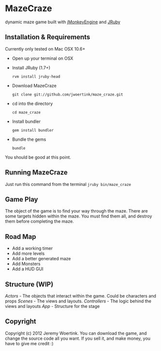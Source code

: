 # MazeCraze
dynamic maze game built with [jMonkeyEngine](http://jmonkeyengine.org) and [JRuby](http://jruby.org)

## Installation & Requirements
Currently only tested on Mac OSX 10.6+
* Open up your terminal on OSX
* Install JRuby (1.7+)

  ```rvm install jruby-head```
  
* Download MazeCraze

  ```git clone git://github.com/jwoertink/maze_craze.git```
  
* cd into the directory

  ```cd maze_craze```
  
* Install bundler

  ```gem install bundler```
  
* Bundle the gems

  ```bundle```

You should be good at this point.

## Running MazeCraze
Just run this command from the terminal
  ```jruby bin/maze_craze```
  
## Game Play
The object of the game is to find your way through the maze. There are some targets hidden within the maze. You must find them all, and destroy them before completing the maze.

## Road Map
* Add a working timer
* Add more levels
* Add a better generated maze
* Add Monsters
* Add a HUD GUI

## Structure (WIP)
*Actors* - The objects that interact within the game. Could be characters and props
*Scenes* - The views and layouts. 
*Controllers* - The logic behind the views and layouts
*App* - Structure for the stage


## Copyright
Copyright (c) 2012 Jeremy Woertink. You can download the game, and change the source code all you want. If you sell it, and make money, you have to give me credit :)